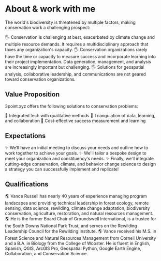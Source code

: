 # About & work with me
The world's biodiversity is threatened by multiple factors, making conservation work a challenging prospect:

🖐️ Conservation is challenging at best, exacerbated by climate change and multiple resource demands. It requires a multidisciplinary approach that taxes any organization's capacity.
🖐️ Conservation organizations rarely have the time or capacity to measure success and incorporate learning into their project implementation. Data generation, management, and analysis are increasingly important but challenging.
🖐️ Solutions for geospatial analysis, collaborative leadership, and communications are not geared toward conservation organizations.

## Value Proposition
3point.xyz offers the following solutions to conservation problems:

🎯 Integrated tech with qualitative methods
🎯 Triangulation of data, learning, and collaboration
🎯 Cost-effective success measurement and learning

## Expectations
✨ We’ll have an initial meeting to discuss your needs and outline how to work together to achieve your goals.
✨ We'll tailor a bespoke design to meet your organization and constituency's needs.
✨ Finally, we'll integrate cutting-edge conservation, climate, and behavior change science to design a strategy you can successfully implement and replicate!

## Qualifications
🌎 Vance Russell has nearly 40 years of experience managing program landscapes and providing technical leadership in forest ecology, remote sensing, data science, rewilding, climate change adaptation, biodiversity conservation, agriculture, restoration, and natural resources management. 
🌎 He is the former Board Chair of Groundswell International, is a trustee for the South Downs National Park Trust, and serves on the Rewilding Leadership Council for the Rewilding Institute. 
🌎 Vance received his M.S. in Forest Science and Natural Resources Management from Cornell University and a B.A. in Biology from the College of Wooster. He is fluent in English, Spanish, QGIS, ArcGIS Pro, Geospatial Python, Google Earth Engine, Collaboration, and Conservation Science.